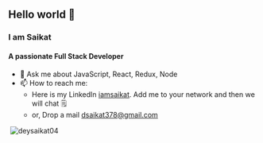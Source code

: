 ## Hello world 👋
### I am Saikat
#### A passionate Full Stack Developer

- 💬 Ask me about JavaScript, React, Redux, Node
- 📫 How to reach me:
    - Here is my LinkedIn <a href="https://www.linkedin.com/in/iamsaikat/">iamsaikat</a>. Add me to your network and then we will chat 🗒
    - or, Drop a mail <a href="#" mailTo="dsaikat378@gmail.com">dsaikat378@gmail.com</a>

<p>&nbsp;<img align="center" src="https://github-readme-stats.vercel.app/api?username=deysaikat04&show_icons=true&locale=en" alt="deysaikat04" /></p>
<!--
**deysaikat04/deysaikat04** is a ✨ _special_ ✨ repository because its `README.md` (this file) appears on your GitHub profile.

Here are some ideas to get you started:

- 🔭 I’m currently working on ...
- 🌱 I’m currently learning ...
- 👯 I’m looking to collaborate on ...
- 🤔 I’m looking for help with ...
- 💬 Ask me about ...
- 📫 How to reach me: <a href="#" mailTo="dsaikat378@gmail.com">dsaikat378@gmail.com</a>
- 😄 Pronouns: ...
- ⚡ Fun fact: ...
-->
